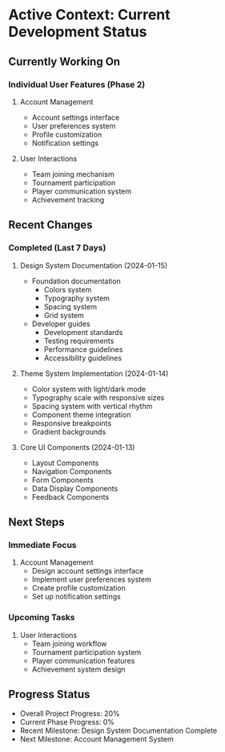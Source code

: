 # Active Context: Current Development Status

## Currently Working On
### Individual User Features (Phase 2)
1. Account Management
   - Account settings interface
   - User preferences system
   - Profile customization
   - Notification settings

2. User Interactions
   - Team joining mechanism
   - Tournament participation
   - Player communication system
   - Achievement tracking

## Recent Changes
### Completed (Last 7 Days)
1. Design System Documentation (2024-01-15)
   - Foundation documentation
     * Colors system
     * Typography system
     * Spacing system
     * Grid system
   - Developer guides
     * Development standards
     * Testing requirements
     * Performance guidelines
     * Accessibility guidelines

2. Theme System Implementation (2024-01-14)
   - Color system with light/dark mode
   - Typography scale with responsive sizes
   - Spacing system with vertical rhythm
   - Component theme integration
   - Responsive breakpoints
   - Gradient backgrounds

3. Core UI Components (2024-01-13)
   - Layout Components
   - Navigation Components
   - Form Components
   - Data Display Components
   - Feedback Components

## Next Steps

### Immediate Focus
1. Account Management
   - Design account settings interface
   - Implement user preferences system
   - Create profile customization
   - Set up notification settings

### Upcoming Tasks
1. User Interactions
   - Team joining workflow
   - Tournament participation system
   - Player communication features
   - Achievement system design

## Progress Status
- Overall Project Progress: 20%
- Current Phase Progress: 0%
- Recent Milestone: Design System Documentation Complete
- Next Milestone: Account Management System
